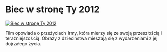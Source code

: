 Biec w stronę Ty 2012 
=============
[![Biec w stronę Ty 2012 ](http://vidos.pl/images/player.gif)](http://vidos.pl/biec-w-strone-ty-2012)

 Film opowiada o przeżyciach Irmy, która mierzy się ze swoją przeszłością i teraźniejszością. Obrazy z dzieciństwa mieszają się z wydarzeniami z jej dojrzałego życia.
